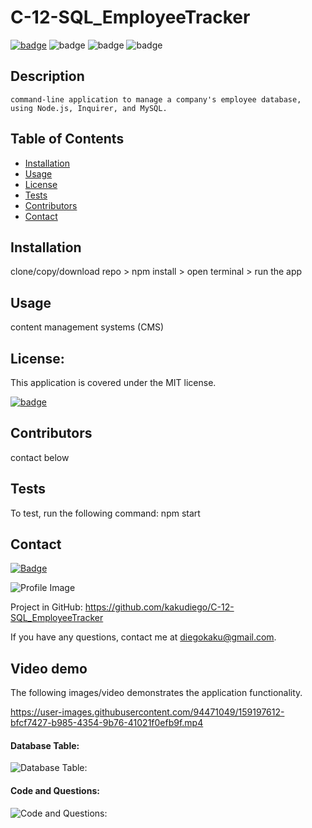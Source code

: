 # C-12-SQL_EmployeeTracker

[![badge](https://img.shields.io/badge/license-MIT-orange)](https://opensource.org/licenses/MIT)
![badge](https://img.shields.io/badge/Made%20with-Node-blue)
![badge](https://img.shields.io/badge/Made%20with-JavaScript-green)
![badge](https://img.shields.io/badge/Made%20with-MySQL-yellow)

## Description

    command-line application to manage a company's employee database, using Node.js, Inquirer, and MySQL.

## Table of Contents

- [Installation](#installation)
- [Usage](#usage)
- [License](#license)
- [Tests](#tests)
- [Contributors](#contributors)
- [Contact](#contact)

## Installation

clone/copy/download repo > npm install > open terminal > run the app

## Usage

content management systems (CMS)

## License:

This application is covered under the MIT license.

[![badge](https://img.shields.io/badge/license-MIT-orange)](https://opensource.org/licenses/MIT)

## Contributors

contact below

## Tests

To test, run the following command: npm start

## Contact

[![Badge](https://img.shields.io/badge/Github-kakudiego-4cbbb9)](https://github.com/kakudiego)

![Profile Image](https://github.com/kakudiego.png?size=50)

Project in GitHub: https://github.com/kakudiego/C-12-SQL_EmployeeTracker

If you have any questions, contact me at diegokaku@gmail.com.

## Video demo

The following images/video demonstrates the application functionality.

https://user-images.githubusercontent.com/94471049/159197612-bfcf7427-b985-4354-9b76-41021f0efb9f.mp4

#### Database Table:

![Database Table:](https://user-images.githubusercontent.com/94471049/159197187-dbc5185d-63fc-48dd-8597-7435e9571a23.png)

#### Code and Questions:

![Code and Questions:](https://user-images.githubusercontent.com/94471049/159197193-19975320-1c53-41b4-944a-1099ddb62d13.png)

